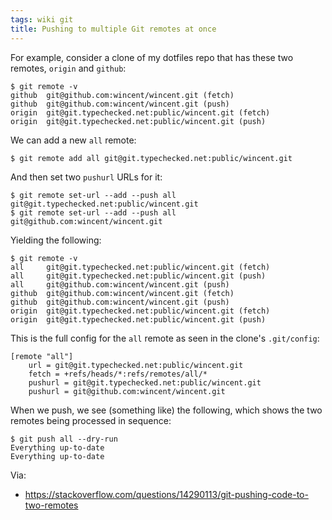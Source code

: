```yaml
---
tags: wiki git
title: Pushing to multiple Git remotes at once
---
```


For example, consider a clone of my dotfiles repo that has these two remotes, `origin` and `github`:

```shell
$ git remote -v
github  git@github.com:wincent/wincent.git (fetch)
github  git@github.com:wincent/wincent.git (push)
origin  git@git.typechecked.net:public/wincent.git (fetch)
origin  git@git.typechecked.net:public/wincent.git (push)
```

We can add a new `all` remote:

```shell
$ git remote add all git@git.typechecked.net:public/wincent.git
```

And then set two `pushurl` URLs for it:

```shell
$ git remote set-url --add --push all git@git.typechecked.net:public/wincent.git
$ git remote set-url --add --push all git@github.com:wincent/wincent.git
```

Yielding the following:

```shell
$ git remote -v
all     git@git.typechecked.net:public/wincent.git (fetch)
all     git@git.typechecked.net:public/wincent.git (push)
all     git@github.com:wincent/wincent.git (push)
github  git@github.com:wincent/wincent.git (fetch)
github  git@github.com:wincent/wincent.git (push)
origin  git@git.typechecked.net:public/wincent.git (fetch)
origin  git@git.typechecked.net:public/wincent.git (push)
```

This is the full config for the `all` remote as seen in the clone's `.git/config`:

```
[remote "all"]
	url = git@git.typechecked.net:public/wincent.git
	fetch = +refs/heads/*:refs/remotes/all/*
	pushurl = git@git.typechecked.net:public/wincent.git
	pushurl = git@github.com:wincent/wincent.git
```

When we push, we see (something like) the following, which shows the two remotes being processed in sequence:

```shell
$ git push all --dry-run
Everything up-to-date
Everything up-to-date
```

Via:

-   https://stackoverflow.com/questions/14290113/git-pushing-code-to-two-remotes
